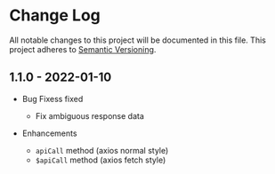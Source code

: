 # Change Log

All notable changes to this project will be documented in this file.
This project adheres to [Semantic Versioning](http://semver.org/).

## 1.1.0 - 2022-01-10

- Bug Fixess fixed
  - Fix ambiguous response data

- Enhancements
  - `apiCall` method (axios normal style)
  - `$apiCall` method (axios fetch style)
